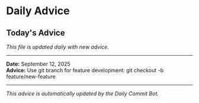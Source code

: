 # Daily Advice

## Today's Advice
*This file is updated daily with new advice.*

---

**Date:** September 12, 2025  
**Advice:** Use git branch for feature development: git checkout -b feature/new-feature

---

*This advice is automatically updated by the Daily Commit Bot.*
